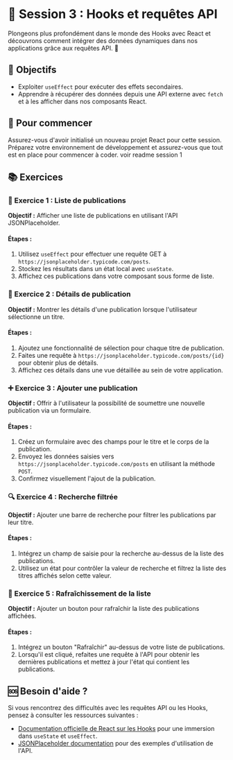 # 🎣 Session 3 : Hooks et requêtes API

Plongeons plus profondément dans le monde des Hooks avec React et découvrons comment intégrer des données dynamiques dans nos applications grâce aux requêtes API. 🚀

## 🎯 Objectifs

- Exploiter `useEffect` pour exécuter des effets secondaires.
- Apprendre à récupérer des données depuis une API externe avec `fetch` et à les afficher dans nos composants React.

## 🏁 Pour commencer

Assurez-vous d'avoir initialisé un nouveau projet React pour cette session. Préparez votre environnement de développement et assurez-vous que tout est en place pour commencer à coder. voir readme session 1

## 📚 Exercices

### 📖 Exercice 1 : Liste de publications

**Objectif :** Afficher une liste de publications en utilisant l'API JSONPlaceholder.

#### Étapes :

1. Utilisez `useEffect` pour effectuer une requête GET à `https://jsonplaceholder.typicode.com/posts`.
2. Stockez les résultats dans un état local avec `useState`.
3. Affichez ces publications dans votre composant sous forme de liste.

### 📝 Exercice 2 : Détails de publication

**Objectif :** Montrer les détails d'une publication lorsque l'utilisateur sélectionne un titre.

#### Étapes :

1. Ajoutez une fonctionnalité de sélection pour chaque titre de publication.
2. Faites une requête à `https://jsonplaceholder.typicode.com/posts/{id}` pour obtenir plus de détails.
3. Affichez ces détails dans une vue détaillée au sein de votre application.

### ➕ Exercice 3 : Ajouter une publication

**Objectif :** Offrir à l'utilisateur la possibilité de soumettre une nouvelle publication via un formulaire.

#### Étapes :

1. Créez un formulaire avec des champs pour le titre et le corps de la publication.
2. Envoyez les données saisies vers `https://jsonplaceholder.typicode.com/posts` en utilisant la méthode `POST`.
3. Confirmez visuellement l'ajout de la publication.

### 🔍 Exercice 4 : Recherche filtrée

**Objectif :** Ajouter une barre de recherche pour filtrer les publications par leur titre.

#### Étapes :

1. Intégrez un champ de saisie pour la recherche au-dessus de la liste des publications.
2. Utilisez un état pour contrôler la valeur de recherche et filtrez la liste des titres affichés selon cette valeur.

### 🔄 Exercice 5 : Rafraîchissement de la liste

**Objectif :** Ajouter un bouton pour rafraîchir la liste des publications affichées.

#### Étapes :

1. Intégrez un bouton "Rafraîchir" au-dessus de votre liste de publications.
2. Lorsqu'il est cliqué, refaites une requête à l'API pour obtenir les dernières publications et mettez à jour l'état qui contient les publications.


## 🆘 Besoin d'aide ?

Si vous rencontrez des difficultés avec les requêtes API ou les Hooks, pensez à consulter les ressources suivantes :
- [Documentation officielle de React sur les Hooks](https://fr.reactjs.org/docs/hooks-intro.html) pour une immersion dans `useState` et `useEffect`.
- [JSONPlaceholder documentation](https://jsonplaceholder.typicode.com/guide/) pour des exemples d'utilisation de l'API.


